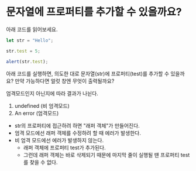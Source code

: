 # 문자열에 프로퍼티를 추가할 수 있을까요?

아래 코드를 읽어보세요.
```js
let str = "Hello";

str.test = 5;

alert(str.test);
```
아래 코드를 실행하면, 의도한 대로 문자열(str)에 프로퍼티(test)를 추가할 수 있을까요? 만약 가능하다면 얼럿 창엔 무엇이 출력될까요?


엄격모드인지 아닌지에 따라 결과가 나뉜다.
1. undefined (비 엄격모드)
2. An error (엄격모드)

- str의 프로퍼티에 접근하려 하면 "래퍼 객체"가 만들어진다.
- 엄격 모드에선 래퍼 객체를 수정하려 할 때 에러가 발생한다.
- 비 엄격 모드에선 에러가 발생하지 않는다. 
  - 래퍼 객체에 프로퍼티 test가 추가된다. 
  - 그런데 래퍼 객체는 바로 삭제되기 때문에 마지막 줄이 실행될 땐 프로퍼티 test를 찾을 수 없다.
   
